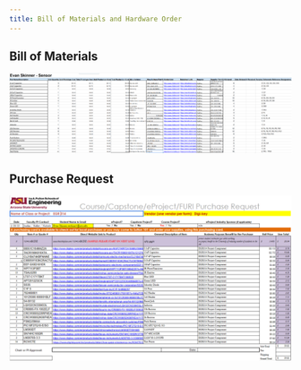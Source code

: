 ```yaml
---
title: Bill of Materials and Hardware Order
---
```


## Bill of Materials

![Bill of Materials](https://github.com/eeskinn1/eeskinn1.github.io/blob/main/Assets/BOM.png?raw=true)

## Purchase Request

![Purchase Request](https://github.com/eeskinn1/eeskinn1.github.io/blob/main/Assets/PurchaseRequest.png?raw=true)
